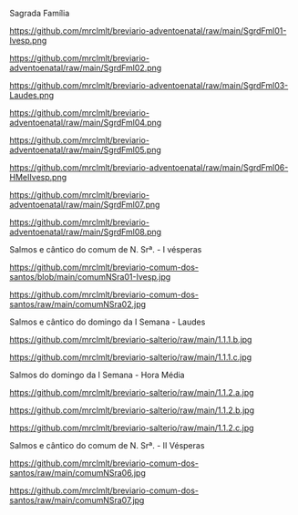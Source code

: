 Sagrada Família

https://github.com/mrclmlt/breviario-adventoenatal/raw/main/SgrdFml01-Ivesp.png

https://github.com/mrclmlt/breviario-adventoenatal/raw/main/SgrdFml02.png

https://github.com/mrclmlt/breviario-adventoenatal/raw/main/SgrdFml03-Laudes.png

https://github.com/mrclmlt/breviario-adventoenatal/raw/main/SgrdFml04.png

https://github.com/mrclmlt/breviario-adventoenatal/raw/main/SgrdFml05.png

https://github.com/mrclmlt/breviario-adventoenatal/raw/main/SgrdFml06-HMeIIvesp.png

https://github.com/mrclmlt/breviario-adventoenatal/raw/main/SgrdFml07.png

https://github.com/mrclmlt/breviario-adventoenatal/raw/main/SgrdFml08.png


Salmos e cântico do comum de N. Srª. - I vésperas

https://github.com/mrclmlt/breviario-comum-dos-santos/blob/main/comumNSra01-Ivesp.jpg

https://github.com/mrclmlt/breviario-comum-dos-santos/raw/main/comumNSra02.jpg


Salmos e cântico do domingo da I Semana - Laudes

https://github.com/mrclmlt/breviario-salterio/raw/main/1.1.1.b.jpg

https://github.com/mrclmlt/breviario-salterio/raw/main/1.1.1.c.jpg


Salmos do domingo da I Semana - Hora Média

https://github.com/mrclmlt/breviario-salterio/raw/main/1.1.2.a.jpg

https://github.com/mrclmlt/breviario-salterio/raw/main/1.1.2.b.jpg

https://github.com/mrclmlt/breviario-salterio/raw/main/1.1.2.c.jpg


Salmos e cântico do comum de N. Srª. - II Vésperas

https://github.com/mrclmlt/breviario-comum-dos-santos/raw/main/comumNSra06.jpg

https://github.com/mrclmlt/breviario-comum-dos-santos/raw/main/comumNSra07.jpg
